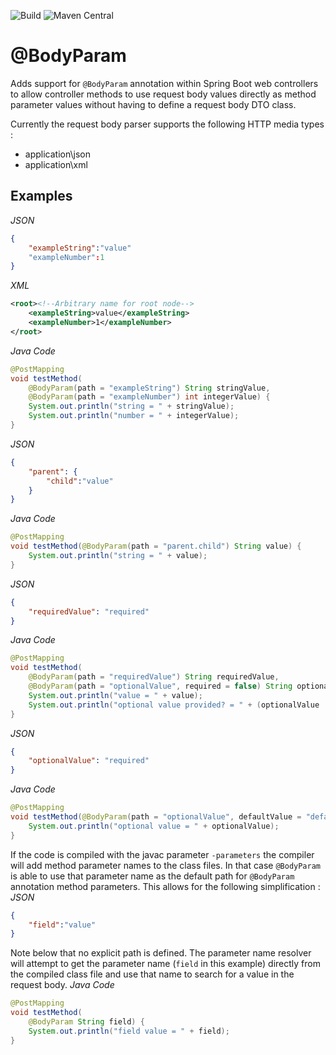 ![Build](https://github.com/remonvv/bodyparam/actions/workflows/maven.yml/badge.svg)
![Maven Central](https://maven-badges.herokuapp.com/maven-central/org.remonvv/bodyparam/badge.svg)

# @BodyParam
Adds support for `@BodyParam` annotation within Spring Boot web controllers to allow controller methods to use request body values directly as method parameter values without having to define a request body DTO class.  

Currently the request body parser supports the following HTTP media types :  
* application\json
* application\xml

## Examples
*JSON*
```json
{
    "exampleString":"value"
    "exampleNumber":1
}
```
*XML*
```xml
<root><!--Arbitrary name for root node-->
    <exampleString>value</exampleString>
    <exampleNumber>1</exampleNumber>
</root>
```

*Java Code*
```java
@PostMapping
void testMethod(
	@BodyParam(path = "exampleString") String stringValue,
	@BodyParam(path = "exampleNumber") int integerValue) {
	System.out.println("string = " + stringValue);
	System.out.println("number = " + integerValue);
}
```
*JSON*
```json
{
    "parent": {
    	"child":"value"
    }
}
```


*Java Code*
```java
@PostMapping
void testMethod(@BodyParam(path = "parent.child") String value) {
	System.out.println("string = " + value);
}
```
*JSON*
```json
{
    "requiredValue": "required"
}
```


*Java Code*
```java
@PostMapping
void testMethod(
	@BodyParam(path = "requiredValue") String requiredValue,
	@BodyParam(path = "optionalValue", required = false) String optionalValue) {
	System.out.println("value = " + value);
	System.out.println("optional value provided? = " + (optionalValue != null));
}
```
*JSON*
```json
{
    "optionalValue": "required"
}
```


*Java Code*
```java
@PostMapping
void testMethod(@BodyParam(path = "optionalValue", defaultValue = "default") String optionalValue) {
	System.out.println("optional value = " + optionalValue);
}
```

If the code is compiled with the javac parameter `-parameters` the compiler will add method parameter names to the class files. In that case `@BodyParam` is able to use that parameter name as the default path for `@BodyParam` annotation method parameters. This allows for the following simplification :  
*JSON*
```json
{
    "field":"value"
}
```

Note below that no explicit path is defined. The parameter name resolver will attempt to get the parameter name (`field` in this example) directly from the compiled class file and use that name to search for a value in the request body.
*Java Code*
```java
@PostMapping
void testMethod(
	@BodyParam String field) {
	System.out.println("field value = " + field);
}
```